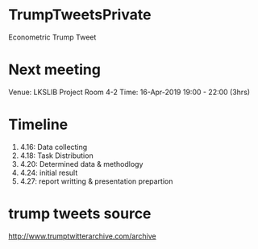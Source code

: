 # TrumpTweetsPrivate
Econometric Trump Tweet

# Next meeting
Venue: LKSLIB Project Room 4-2
Time: 16-Apr-2019 19:00 - 22:00 (3hrs)

# Timeline
1. 4.16: Data collecting
2. 4.18: Task Distribution
3. 4.20: Determined data & methodlogy
4. 4.24: initial result
5. 4.27: report writting & presentation prepartion 


# trump tweets source
http://www.trumptwitterarchive.com/archive

